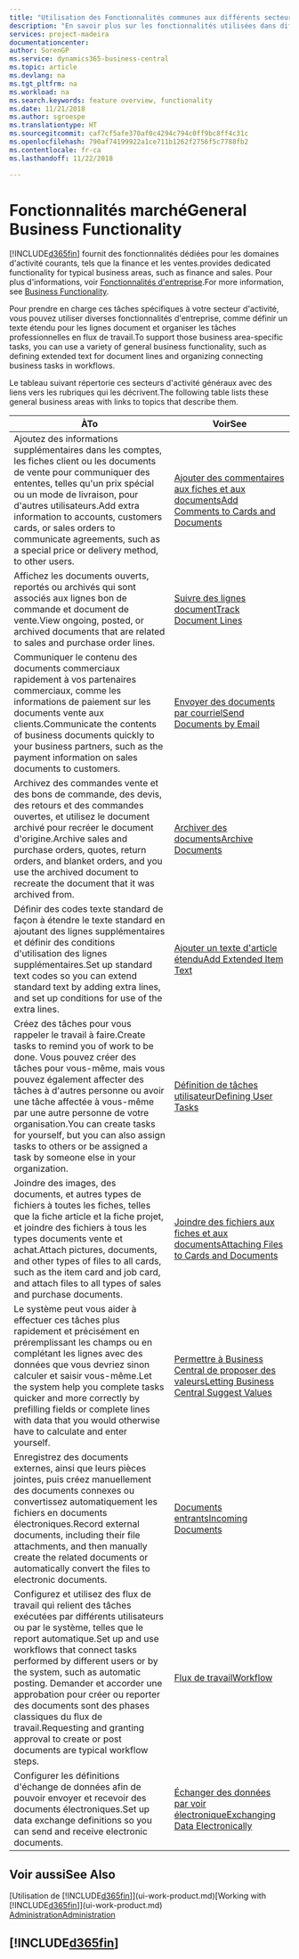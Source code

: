 ```yaml
---
title: "Utilisation des Fonctionnalités communes aux différents secteurs d'activité | Microsoft Docs"
description: "En savoir plus sur les fonctionnalités utilisées dans différents secteurs d'activité dans Business Central."
services: project-madeira
documentationcenter: 
author: SorenGP
ms.service: dynamics365-business-central
ms.topic: article
ms.devlang: na
ms.tgt_pltfrm: na
ms.workload: na
ms.search.keywords: feature overview, functionality
ms.date: 11/21/2018
ms.author: sgroespe
ms.translationtype: HT
ms.sourcegitcommit: caf7cf5afe370af0c4294c794c0ff9bc8ff4c31c
ms.openlocfilehash: 790af74199922a1ce711b1262f2756f5c7788fb2
ms.contentlocale: fr-ca
ms.lasthandoff: 11/22/2018

---
```

# <a name="general-business-functionality"></a><span data-ttu-id="cb6c4-103">Fonctionnalités marché</span><span class="sxs-lookup"><span data-stu-id="cb6c4-103">General Business Functionality</span></span>
[!INCLUDE[d365fin](includes/d365fin_md.md)] <span data-ttu-id="cb6c4-104">fournit des fonctionnalités dédiées pour les domaines d'activité courants, tels que la finance et les ventes.</span><span class="sxs-lookup"><span data-stu-id="cb6c4-104">provides dedicated functionality for typical business areas, such as finance and sales.</span></span> <span data-ttu-id="cb6c4-105">Pour plus d'informations, voir [Fonctionnalités d'entreprise](across-business-functionality.md).</span><span class="sxs-lookup"><span data-stu-id="cb6c4-105">For more information, see [Business Functionality](across-business-functionality.md).</span></span>

<span data-ttu-id="cb6c4-106">Pour prendre en charge ces tâches spécifiques à votre secteur d'activité, vous pouvez utiliser diverses fonctionnalités d'entreprise, comme définir un texte étendu pour les lignes document et organiser les tâches professionnelles en flux de travail.</span><span class="sxs-lookup"><span data-stu-id="cb6c4-106">To support those business area-specific tasks, you can use a variety of general business functionality, such as defining extended text for document lines and organizing connecting business tasks in workflows.</span></span>

<span data-ttu-id="cb6c4-107">Le tableau suivant répertorie ces secteurs d'activité généraux avec des liens vers les rubriques qui les décrivent.</span><span class="sxs-lookup"><span data-stu-id="cb6c4-107">The following table lists these general business areas with links to topics that describe them.</span></span>

| <span data-ttu-id="cb6c4-108">À</span><span class="sxs-lookup"><span data-stu-id="cb6c4-108">To</span></span> | <span data-ttu-id="cb6c4-109">Voir</span><span class="sxs-lookup"><span data-stu-id="cb6c4-109">See</span></span> |
| --- | --- |
|<span data-ttu-id="cb6c4-110">Ajoutez des informations supplémentaires dans les comptes, les fiches client ou les documents de vente pour communiquer des ententes, telles qu'un prix spécial ou un mode de livraison, pour d'autres utilisateurs.</span><span class="sxs-lookup"><span data-stu-id="cb6c4-110">Add extra information to accounts, customers cards, or sales orders to communicate agreements, such as a special price or delivery method, to other users.</span></span>|[<span data-ttu-id="cb6c4-111">Ajouter des commentaires aux fiches et aux documents</span><span class="sxs-lookup"><span data-stu-id="cb6c4-111">Add Comments to Cards and Documents</span></span>](across-how-use-comments.md)|
|<span data-ttu-id="cb6c4-112">Affichez les documents ouverts, reportés ou archivés qui sont associés aux lignes bon de commande et document de vente.</span><span class="sxs-lookup"><span data-stu-id="cb6c4-112">View ongoing, posted, or archived documents that are related to sales and purchase order lines.</span></span>|[<span data-ttu-id="cb6c4-113">Suivre des lignes document</span><span class="sxs-lookup"><span data-stu-id="cb6c4-113">Track Document Lines</span></span>](across-how-to-track-document-lines.md)|
| <span data-ttu-id="cb6c4-114">Communiquer le contenu des documents commerciaux rapidement à vos partenaires commerciaux, comme les informations de paiement sur les documents vente aux clients.</span><span class="sxs-lookup"><span data-stu-id="cb6c4-114">Communicate the contents of business documents quickly to your business partners, such as the payment information on sales documents to customers.</span></span> |[<span data-ttu-id="cb6c4-115">Envoyer des documents par courriel</span><span class="sxs-lookup"><span data-stu-id="cb6c4-115">Send Documents by Email</span></span>](ui-how-send-documents-email.md) |
|<span data-ttu-id="cb6c4-116">Archivez des commandes vente et des bons de commande, des devis, des retours et des commandes ouvertes, et utilisez le document archivé pour recréer le document d'origine.</span><span class="sxs-lookup"><span data-stu-id="cb6c4-116">Archive sales and purchase orders, quotes, return orders, and blanket orders, and you use the archived document to recreate the document that it was archived from.</span></span>|[<span data-ttu-id="cb6c4-117">Archiver des documents</span><span class="sxs-lookup"><span data-stu-id="cb6c4-117">Archive Documents</span></span>](across-how-to-archive-documents.md)|
| <span data-ttu-id="cb6c4-118">Définir des codes texte standard de façon à étendre le texte standard en ajoutant des lignes supplémentaires et définir des conditions d'utilisation des lignes supplémentaires.</span><span class="sxs-lookup"><span data-stu-id="cb6c4-118">Set up standard text codes so you can extend standard text by adding extra lines, and set up conditions for use of the extra lines.</span></span> |[<span data-ttu-id="cb6c4-119">Ajouter un texte d'article étendu</span><span class="sxs-lookup"><span data-stu-id="cb6c4-119">Add Extended Item Text</span></span>](ui-how-define-ext-text.md) |
|<span data-ttu-id="cb6c4-120">Créez des tâches pour vous rappeler le travail à faire.</span><span class="sxs-lookup"><span data-stu-id="cb6c4-120">Create tasks to remind you of work to be done.</span></span> <span data-ttu-id="cb6c4-121">Vous pouvez créer des tâches pour vous-même, mais vous pouvez également affecter des tâches à d'autres personne ou avoir une tâche affectée à vous-même par une autre personne de votre organisation.</span><span class="sxs-lookup"><span data-stu-id="cb6c4-121">You can create tasks for yourself, but you can also assign tasks to others or be assigned a task by someone else in your organization.</span></span>|[<span data-ttu-id="cb6c4-122">Définition de tâches utilisateur</span><span class="sxs-lookup"><span data-stu-id="cb6c4-122">Defining User Tasks</span></span>](across-user-tasks.md)|
|<span data-ttu-id="cb6c4-123">Joindre des images, des documents, et autres types de fichiers à toutes les fiches, telles que la fiche article et la fiche projet, et joindre des fichiers à tous les types documents vente et achat.</span><span class="sxs-lookup"><span data-stu-id="cb6c4-123">Attach pictures, documents, and other types of files to all cards, such as the item card and job card, and attach files to all types of sales and purchase documents.</span></span>|[<span data-ttu-id="cb6c4-124">Joindre des fichiers aux fiches et aux documents</span><span class="sxs-lookup"><span data-stu-id="cb6c4-124">Attaching Files to Cards and Documents</span></span>](across-attach-document-master-data.md)|
|<span data-ttu-id="cb6c4-125">Le système peut vous aider à effectuer ces tâches plus rapidement et précisément en préremplissant les champs ou en complétant les lignes avec des données que vous devriez sinon calculer et saisir vous-même.</span><span class="sxs-lookup"><span data-stu-id="cb6c4-125">Let the system help you complete tasks quicker and more correctly by prefilling fields or complete lines with data that you would otherwise have to calculate and enter yourself.</span></span>|[<span data-ttu-id="cb6c4-126">Permettre à Business Central de proposer des valeurs</span><span class="sxs-lookup"><span data-stu-id="cb6c4-126">Letting Business Central Suggest Values</span></span>](ui-let-system-suggest-values.md)|
|<span data-ttu-id="cb6c4-127">Enregistrez des documents externes, ainsi que leurs pièces jointes, puis créez manuellement des documents connexes ou convertissez automatiquement les fichiers en documents électroniques.</span><span class="sxs-lookup"><span data-stu-id="cb6c4-127">Record external documents, including their file attachments, and then manually create the related documents or automatically convert the files to electronic documents.</span></span>|[<span data-ttu-id="cb6c4-128">Documents entrants</span><span class="sxs-lookup"><span data-stu-id="cb6c4-128">Incoming Documents</span></span>](across-income-documents.md)|
|<span data-ttu-id="cb6c4-129">Configurez et utilisez des flux de travail qui relient des tâches exécutées par différents utilisateurs ou par le système, telles que le report automatique.</span><span class="sxs-lookup"><span data-stu-id="cb6c4-129">Set up and use workflows that connect tasks performed by different users or by the system, such as automatic posting.</span></span> <span data-ttu-id="cb6c4-130">Demander et accorder une approbation pour créer ou reporter des documents sont des phases classiques du flux de travail.</span><span class="sxs-lookup"><span data-stu-id="cb6c4-130">Requesting and granting approval to create or post documents are typical workflow steps.</span></span>|[<span data-ttu-id="cb6c4-131">Flux de travail</span><span class="sxs-lookup"><span data-stu-id="cb6c4-131">Workflow</span></span>](across-workflow.md)|
| <span data-ttu-id="cb6c4-132">Configurer les définitions d'échange de données afin de pouvoir envoyer et recevoir des documents électroniques.</span><span class="sxs-lookup"><span data-stu-id="cb6c4-132">Set up data exchange definitions so you can send and receive electronic documents.</span></span> |[<span data-ttu-id="cb6c4-133">Échanger des données par voir électronique</span><span class="sxs-lookup"><span data-stu-id="cb6c4-133">Exchanging Data Electronically</span></span>](across-data-exchange.md) |

## <a name="see-also"></a><span data-ttu-id="cb6c4-134">Voir aussi</span><span class="sxs-lookup"><span data-stu-id="cb6c4-134">See Also</span></span>
<span data-ttu-id="cb6c4-135">[Utilisation de [!INCLUDE[d365fin](includes/d365fin_md.md)]](ui-work-product.md)</span><span class="sxs-lookup"><span data-stu-id="cb6c4-135">[Working with [!INCLUDE[d365fin](includes/d365fin_md.md)]](ui-work-product.md)</span></span>  
[<span data-ttu-id="cb6c4-136">Administration</span><span class="sxs-lookup"><span data-stu-id="cb6c4-136">Administration</span></span>](admin-setup-and-administration.md)

## [!INCLUDE[d365fin](includes/free_trial_md.md)]  

